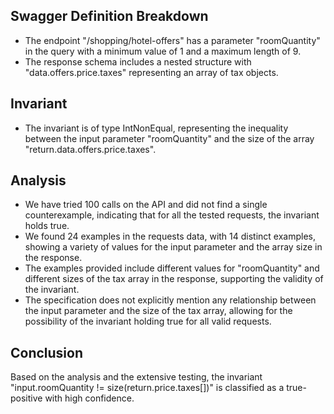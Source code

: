 ## Swagger Definition Breakdown
- The endpoint "/shopping/hotel-offers" has a parameter "roomQuantity" in the query with a minimum value of 1 and a maximum length of 9.
- The response schema includes a nested structure with "data.offers.price.taxes" representing an array of tax objects.

## Invariant
- The invariant is of type IntNonEqual, representing the inequality between the input parameter "roomQuantity" and the size of the array "return.data.offers.price.taxes".

## Analysis
- We have tried 100 calls on the API and did not find a single counterexample, indicating that for all the tested requests, the invariant holds true.
- We found 24 examples in the requests data, with 14 distinct examples, showing a variety of values for the input parameter and the array size in the response.
- The examples provided include different values for "roomQuantity" and different sizes of the tax array in the response, supporting the validity of the invariant.
- The specification does not explicitly mention any relationship between the input parameter and the size of the tax array, allowing for the possibility of the invariant holding true for all valid requests.

## Conclusion
Based on the analysis and the extensive testing, the invariant "input.roomQuantity != size(return.price.taxes[])" is classified as a true-positive with high confidence.
